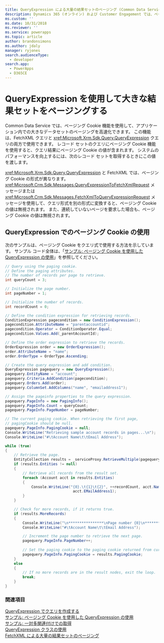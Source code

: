 ```yaml
---
title: QueryExpression による大量の結果セットのページング (Common Data Service) | Microsoft Docs
description: Dynamics 365 (オンライン) および Customer Engagement では、ページング Cookie 機能を使用して、アプリケーション内での大きなデータセットのページングを高速化できます。 この機能は、FetchXML クエリと QueryExpression クエリの両方で使用できます。
ms.custom: ''
ms.date: 10/31/2018
ms.reviewer: ''
ms.service: powerapps
ms.topic: article
author: brandonsimons
ms.author: jdaly
manager: ryjones
search.audienceType:
  - developer
search.app:
  - PowerApps
  - D365CE
---
```

# <a name="page-large-result-sets-with-queryexpression"></a>QueryExpression を使用して大きな結果セットをページングする

Common Data Service では、ページング Cookie 機能を使用して、アプリケーション内での大きなデータセットのページングを高速化できます。 この機能は、FetchXML クエリと <xref:Microsoft.Xrm.Sdk.Query.QueryExpression> クエリの両方で使用できます。 レコード セットのクエリにページング Cookie 機能を使用すると、クエリ結果にページング Cookie の値が含まれます。 システムのパフォーマンスを向上するには、次のレコード セットを取得するときにこの値を渡します。  
  
 <xref:Microsoft.Xrm.Sdk.Query.QueryExpression> と FetchXML では、ページング Cookie の形式が異なります。 <xref:Microsoft.Crm.Sdk.Messages.QueryExpressionToFetchXmlRequest> メッセージまたは<xref:Microsoft.Crm.Sdk.Messages.FetchXmlToQueryExpressionRequest> メッセージを使用して、クエリ形式を別の形式に変換すると、ページング Cookie の値は無視されます。 また、連続していないページを要求した場合も、ページング Cookie の値は無視されます。  
  
<a name="QueryExpression"></a>   
## <a name="using-a-paging-cookie-with-queryexpression"></a>QueryExpression でのページング Cookie の使用  
 次のサンプルは、ページング Cookie をクエリ式で使用する方法を示しています。 サンプル コード全体は、「[サンプル: ページング Cookie を使用した QueryExpression の使用](../org-service/samples/use-queryexpression-with-a-paging-cookie.md)」を参照してください。  
  
```csharp
// Query using the paging cookie.
// Define the paging attributes.
// The number of records per page to retrieve.
int queryCount = 3;

// Initialize the page number.
int pageNumber = 1;

// Initialize the number of records.
int recordCount = 0;

// Define the condition expression for retrieving records.
ConditionExpression pagecondition = new ConditionExpression();
pagecondition.AttributeName = "parentaccountid";
pagecondition.Operator = ConditionOperator.Equal;
pagecondition.Values.Add(_parentAccountId);

// Define the order expression to retrieve the records.
OrderExpression order = new OrderExpression();
order.AttributeName = "name";
order.OrderType = OrderType.Ascending;

// Create the query expression and add condition.
QueryExpression pagequery = new QueryExpression();
pagequery.EntityName = "account";
pagequery.Criteria.AddCondition(pagecondition);
pagequery.Orders.Add(order);
pagequery.ColumnSet.AddColumns("name", "emailaddress1");                   

// Assign the pageinfo properties to the query expression.
pagequery.PageInfo = new PagingInfo();
pagequery.PageInfo.Count = queryCount;
pagequery.PageInfo.PageNumber = pageNumber;

// The current paging cookie. When retrieving the first page, 
// pagingCookie should be null.
pagequery.PageInfo.PagingCookie = null;
Console.WriteLine("Retrieving sample account records in pages...\n");
Console.WriteLine("#\tAccount Name\t\tEmail Address"); 

while (true)
{
    // Retrieve the page.
    EntityCollection results = _serviceProxy.RetrieveMultiple(pagequery);
    if (results.Entities != null)
    {
        // Retrieve all records from the result set.
        foreach (Account acct in results.Entities)
        {
            Console.WriteLine("{0}.\t{1}\t{2}", ++recordCount, acct.Name,
                               acct.EMailAddress1);
        }
    }

    // Check for more records, if it returns true.
    if (results.MoreRecords)
    {
        Console.WriteLine("\n****************\nPage number {0}\n****************", pagequery.PageInfo.PageNumber);
        Console.WriteLine("#\tAccount Name\t\tEmail Address");

        // Increment the page number to retrieve the next page.
        pagequery.PageInfo.PageNumber++;
        
        // Set the paging cookie to the paging cookie returned from current results.
        pagequery.PageInfo.PagingCookie = results.PagingCookie;
    }
    else
    {
        // If no more records are in the result nodes, exit the loop.
        break;
    }
}
```

### <a name="see-also"></a>関連項目  
 [QueryExpression でクエリを作成する](build-queries-with-queryexpression.md)   
 [サンプル: ページング Cookie を使用した QueryExpression の使用](samples/use-queryexpression-with-a-paging-cookie.md)   
 [サンプル: 一対多関連付けでの取得](/dynamics365/customer-engagement/developer/retrieve-with-one-to-many-relationship)   
 [QueryExpression クラスの使用](use-queryexpression-class.md)   
 [FetchXML による大量の結果セットのページング](page-large-result-sets-with-fetchxml.md)